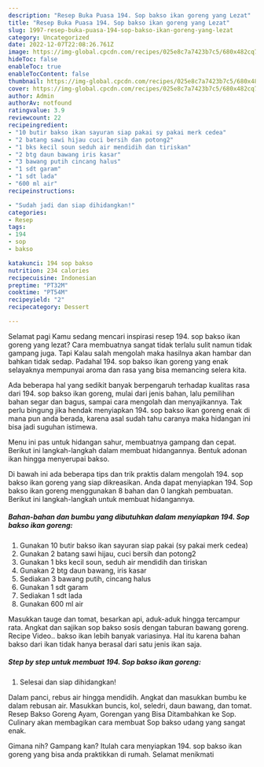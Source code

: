 ```yaml
---
description: "Resep Buka Puasa 194. Sop bakso ikan goreng yang Lezat"
title: "Resep Buka Puasa 194. Sop bakso ikan goreng yang Lezat"
slug: 1997-resep-buka-puasa-194-sop-bakso-ikan-goreng-yang-lezat
category: Uncategorized
date: 2022-12-07T22:08:26.761Z
image: https://img-global.cpcdn.com/recipes/025e8c7a7423b7c5/680x482cq70/194-sop-bakso-ikan-goreng-foto-resep-utama.jpg
hideToc: false
enableToc: true
enableTocContent: false
thumbnail: https://img-global.cpcdn.com/recipes/025e8c7a7423b7c5/680x482cq70/194-sop-bakso-ikan-goreng-foto-resep-utama.jpg
cover: https://img-global.cpcdn.com/recipes/025e8c7a7423b7c5/680x482cq70/194-sop-bakso-ikan-goreng-foto-resep-utama.jpg
author: Admin
authorAv: notfound
ratingvalue: 3.9
reviewcount: 22
recipeingredient:
- "10 butir bakso ikan sayuran siap pakai sy pakai merk cedea"
- "2 batang sawi hijau cuci bersih dan potong2"
- "1 bks kecil soun seduh air mendidih dan tiriskan"
- "2 btg daun bawang iris kasar"
- "3 bawang putih cincang halus"
- "1 sdt garam"
- "1 sdt lada"
- "600 ml air"
recipeinstructions:

- "Sudah jadi dan siap dihidangkan!"
categories:
- Resep
tags:
- 194
- sop
- bakso

katakunci: 194 sop bakso 
nutrition: 234 calories
recipecuisine: Indonesian
preptime: "PT32M"
cooktime: "PT54M"
recipeyield: "2"
recipecategory: Dessert

---
```



Selamat pagi Kamu sedang mencari inspirasi resep 194. sop bakso ikan goreng yang lezat? Cara membuatnya sangat tidak terlalu sulit namun tidak gampang juga. Tapi Kalau salah mengolah maka hasilnya akan hambar dan bahkan tidak sedap. Padahal 194. sop bakso ikan goreng yang enak selayaknya mempunyai aroma dan rasa yang bisa memancing selera kita.


Ada beberapa hal yang sedikit banyak berpengaruh terhadap kualitas rasa dari 194. sop bakso ikan goreng, mulai dari jenis bahan, lalu pemilihan bahan segar dan bagus, sampai cara mengolah dan menyajikannya. Tak perlu bingung jika hendak menyiapkan 194. sop bakso ikan goreng enak di mana pun anda berada, karena asal sudah tahu caranya maka hidangan ini bisa jadi suguhan istimewa.

Menu ini pas untuk hidangan sahur, membuatnya gampang dan cepat. Berikut ini langkah-langkah dalam membuat hidangannya. Bentuk adonan ikan hingga menyerupai bakso.


Di bawah ini ada beberapa tips dan trik praktis dalam mengolah 194. sop bakso ikan goreng yang siap dikreasikan. Anda dapat menyiapkan 194. Sop bakso ikan goreng menggunakan 8 bahan dan 0 langkah pembuatan. Berikut ini langkah-langkah untuk membuat hidangannya.

<!--inarticleads1-->

##### Bahan-bahan dan bumbu yang dibutuhkan dalam menyiapkan 194. Sop bakso ikan goreng:

1. Gunakan 10 butir bakso ikan sayuran siap pakai (sy pakai merk cedea)
1. Gunakan 2 batang sawi hijau, cuci bersih dan potong2
1. Gunakan 1 bks kecil soun, seduh air mendidih dan tiriskan
1. Gunakan 2 btg daun bawang, iris kasar
1. Sediakan 3 bawang putih, cincang halus
1. Gunakan 1 sdt garam
1. Sediakan 1 sdt lada
1. Gunakan 600 ml air


Masukkan tauge dan tomat, besarkan api, aduk-aduk hingga tercampur rata. Angkat dan sajikan sop bakso sosis dengan taburan bawang goreng. Recipe Video.. bakso ikan lebih banyak variasinya. Hal itu karena bahan bakso dari ikan tidak hanya berasal dari satu jenis ikan saja. 

<!--inarticleads2-->

##### Step by step untuk membuat 194. Sop bakso ikan goreng:


1. Selesai dan siap dihidangkan!

Dalam panci, rebus air hingga mendidih. Angkat dan masukkan bumbu ke dalam rebusan air. Masukkan buncis, kol, seledri, daun bawang, dan tomat. Resep Bakso Goreng Ayam, Gorengan yang Bisa Ditambahkan ke Sop. Culinary akan membagikan cara membuat Sop bakso udang yang sangat enak. 

Gimana nih? Gampang kan? Itulah cara menyiapkan 194. sop bakso ikan goreng yang bisa anda praktikkan di rumah. Selamat menikmati
